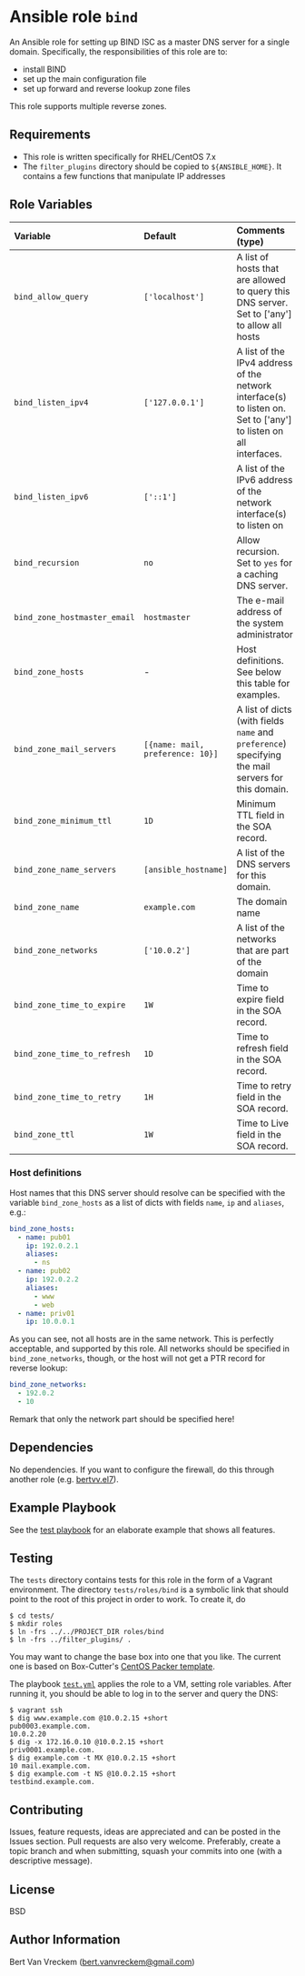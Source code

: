 # Ansible role `bind`

An Ansible role for setting up BIND ISC as a master DNS server for a single domain. Specifically, the responsibilities of this role are to:

- install BIND
- set up the main configuration file
- set up forward and reverse lookup zone files

This role supports multiple reverse zones.

## Requirements

- This role is written specifically for RHEL/CentOS 7.x
- The `filter_plugins` directory should be copied to `${ANSIBLE_HOME}`. It contains a few functions that manipulate IP addresses

## Role Variables

| Variable                     | Default                          | Comments (type)                                                                                                  |
| :---                         | :---                             | :---                                                                                                             |
| `bind_allow_query`           | `['localhost']`                  | A list of hosts that are allowed to query this DNS server. Set to ['any'] to allow all hosts                     |
| `bind_listen_ipv4`           | `['127.0.0.1']`                  | A list of the IPv4 address of the network interface(s) to listen on. Set to ['any'] to listen on all interfaces. |
| `bind_listen_ipv6`           | `['::1']`                        | A list of the IPv6 address of the network interface(s) to listen on                                              |
| `bind_recursion`             | `no`                             | Allow recursion. Set to `yes` for a caching DNS server.                                                          |
| `bind_zone_hostmaster_email` | `hostmaster`                     | The e-mail address of the system administrator                                                                   |
| `bind_zone_hosts`            | -                                | Host definitions. See below this table for examples.                                                             |
| `bind_zone_mail_servers`     | `[{name: mail, preference: 10}]` | A list of dicts (with fields `name` and `preference`) specifying the mail servers for this domain.               |
| `bind_zone_minimum_ttl`      | `1D`                             | Minimum TTL field in the SOA record.                                                                             |
| `bind_zone_name_servers`     | `[ansible_hostname]`             | A list of the DNS servers for this domain.                                                                       |
| `bind_zone_name`             | `example.com`                    | The domain name                                                                                                  |
| `bind_zone_networks`         | `['10.0.2']`                     | A list of the networks that are part of the domain                                                               |
| `bind_zone_time_to_expire`   | `1W`                             | Time to expire field in the SOA record.                                                                          |
| `bind_zone_time_to_refresh`  | `1D`                             | Time to refresh field in the SOA record.                                                                         |
| `bind_zone_time_to_retry`    | `1H`                             | Time to retry field in the SOA record.                                                                           |
| `bind_zone_ttl`              | `1W`                             | Time to Live field in the SOA record.                                                                            |

### Host definitions

Host names that this DNS server should resolve can be specified with the variable `bind_zone_hosts` as a list of dicts with fields `name`, `ip` and `aliases`, e.g.:

```Yaml
bind_zone_hosts:
  - name: pub01
    ip: 192.0.2.1
    aliases:
      - ns
  - name: pub02
    ip: 192.0.2.2
    aliases:
      - www
      - web
  - name: priv01
    ip: 10.0.0.1
```

As you can see, not all hosts are in the same network. This is perfectly acceptable, and supported by this role. All networks should be specified in `bind_zone_networks`, though, or the host will not get a PTR record for reverse lookup:

```Yaml
bind_zone_networks:
  - 192.0.2
  - 10
```

Remark that only the network part should be specified here!

## Dependencies

No dependencies. If you want to configure the firewall, do this through another role (e.g. [bertvv.el7](https://github.com/bertvv/ansible-role-el7)).

## Example Playbook

See the [test playbook](tests/test.yml) for an elaborate example that shows all features.

## Testing

The `tests` directory contains tests for this role in the form of a Vagrant environment. The directory `tests/roles/bind` is a symbolic link that should point to the root of this project in order to work. To create it, do

```ShellSession
$ cd tests/
$ mkdir roles
$ ln -frs ../../PROJECT_DIR roles/bind
$ ln -frs ../filter_plugins/ .
```

You may want to change the base box into one that you like. The current one is based on Box-Cutter's [CentOS Packer template](https://github.com/boxcutter/centos).

The playbook [`test.yml`](tests/test.yml) applies the role to a VM, setting role variables. After running it, you should be able to log in to the server and query the DNS:

```ShellSession
$ vagrant ssh
$ dig www.example.com @10.0.2.15 +short
pub0003.example.com.
10.0.2.20
$ dig -x 172.16.0.10 @10.0.2.15 +short
priv0001.example.com.
$ dig example.com -t MX @10.0.2.15 +short
10 mail.example.com.
$ dig example.com -t NS @10.0.2.15 +short
testbind.example.com.
```

## Contributing

Issues, feature requests, ideas are appreciated and can be posted in the Issues section. Pull requests are also very welcome. Preferably, create a topic branch and when submitting, squash your commits into one (with a descriptive message).

## License

BSD

## Author Information

Bert Van Vreckem (bert.vanvreckem@gmail.com)

